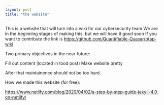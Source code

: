 ```yaml
--- 
layout: post
title: "the website"
---
```


This is a website that will turn into a wiki for our cybersecurity team
We are in the beginning stages of making this, but we will have it good soon
If you want to contribute the link is <https://github.com/Quantifiable-Quasar/btap-wiki>

Two primary objectives in the near future:

Fill out content (located in tood post)
Make website pretty 

After that maintainence should not be too hard.

How we made this website (for free):

<https://www.netlify.com/blog/2020/04/02/a-step-by-step-guide-jekyll-4.0-on-netlify/>
